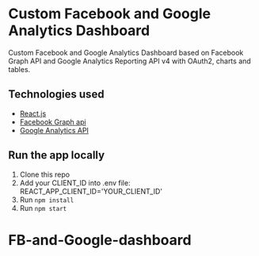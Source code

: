 # Custom Facebook and Google Analytics Dashboard

Custom Facebook and Google Analytics Dashboard based on Facebook Graph API and Google Analytics Reporting API v4 with OAuth2, charts and tables.

## Technologies used

- [React.js](https://reactjs.org/)
- [Facebook Graph api](https://developers.facebook.com/docs/graph-api)
- [Google Analytics API](https://developers.google.com/analytics/devguides/reporting/core/v4)

## Run the app locally

1. Clone this repo
2. Add your CLIENT_ID into .env file:
    REACT_APP_CLIENT_ID='YOUR_CLIENT_ID'
3. Run ```npm install```
4. Run ```npm start```

# FB-and-Google-dashboard
